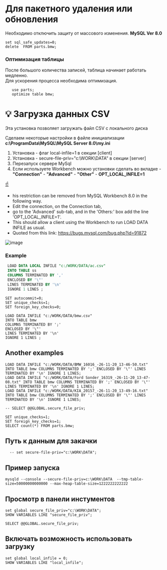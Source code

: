 # Для пакетного удаления или обновления 
Необходимо отключить защиту от массового изменения.
**MySQL Ver 8.0**

```mysql
set sql_safe_updates=0;
delete  FROM parts.bmw;
```

### Оптимизация таблицы 
После большого количества записей, таблица начинает работать медленно.  
Для ускорения процесса необходима оптимизация. 

```mysql
   use parts;
   optimize table bmw;
```

# 💡 Загрузка данных CSV 
 Эта установка позволяет загружать файл CSV с локального диска

Сделаем некоторые настройки в файле инициализации **c:\ProgramData\MySQL\MySQL Server 8.0\my.ini** 

1. Установка - флаг local-infile=1 в секции [client]
2. Установка - secure-file-priv="c:\WORK\DATA" в секции [server]
3. Перезапуск сервере MySql
4. Если используете Workbench можно установки сделать во вкладке - **"Connection"** - **"Advanced"** - **"Other"** - **OPT_LOCAL_INFILE=1**


 [☝](https://stackoverflow.com/questions/63361962/error-2068-hy000-load-data-local-infile-file-request-rejected-due-to-restrict)   
 
- his restriction can be removed from MySQL Workbench 8.0 in the following way. 
- Edit the connection, on the Connection tab, 
- go to the 'Advanced' sub-tab, and in the 'Others:' box add the line 'OPT_LOCAL_INFILE=1'.
- This should allow a client using the Workbench to run LOAD DATA INFILE as usual.
- Quoted from this link: https://bugs.mysql.com/bug.php?id=91872

![image](https://github.com/Gitart/Mysql/assets/3950155/4f41a1a0-51a0-420d-961b-04dd9e35172f)

### Example 
```sql
 LOAD DATA LOCAL INFILE "c:/WORK/DATA/ac.csv"  
 INTO TABLE ss 
 COLUMNS TERMINATED BY ',' 
 ENCLOSED BY '\"' 
 LINES TERMINATED BY '\n' 
 IGNORE 1 LINES ;
```


```mysql
SET autocommit=0;
SET unique_checks=1;
SET foreign_key_checks=0;

LOAD DATA INFILE "c:/WORK/DATA/bmw.csv"
INTO TABLE bmw
COLUMNS TERMINATED BY ';'
ENCLOSED BY '\"'
LINES TERMINATED BY '\n'
IGNORE 1 LINES ;
```

## Another examples
```mysql
LOAD DATA INFILE "c:/WORK/DATA/BMW_16016_-26-11-20_13-46-50.txt"         INTO TABLE bmw COLUMNS TERMINATED BY ';' ENCLOSED BY '\"' LINES TERMINATED BY '\n' IGNORE 1 LINES;
LOAD DATA INFILE "c:/WORK/DATA/Ford Sonder_16319_-26-11-20_13-47-08.txt" INTO TABLE bmw COLUMNS TERMINATED BY ';' ENCLOSED BY '\"' LINES TERMINATED BY '\n' IGNORE 1 LINES;
LOAD DATA INFILE "c:/WORK/DATA/KIA_20157_-26-11-20_13-49-16.txt"         INTO TABLE bmw COLUMNS TERMINATED BY ';' ENCLOSED BY '\"' LINES TERMINATED BY '\n' IGNORE 1 LINES;

-- SELECT @@GLOBAL.secure_file_priv;

SET unique_checks=1;
SET foreign_key_checks=1;
SELECT count(*) FROM parts.bmw;
```

## Путь к данным для закачки
```
  -- set secure-file-priv="c:\WORK\DATA";
```

## Пример запуска
```
mysqld --console --secure-file-priv=c:\WORK\DATA  --tmp-table-size=50000000000000 --max-heap-table-size=1222222222222
```
  
## Просмoтр  в панели инстументов 

```
set global secure_file_priv="c:\WORK\DATA";
SHOW VARIABLES LIKE "secure_file_priv";

SELECT @@GLOBAL.secure_file_priv;
```

## Включать возможность использовать загрузку
```
set global local_infile = 0;
SHOW VARIABLES LIKE "local_infile";
```

